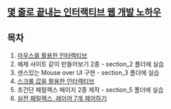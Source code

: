 ## [몇 줄로 끝내는 인터랙티브 웹 개발 노하우](https://www.inflearn.com/course/%EC%9E%90%EB%B0%94%EC%8A%A4%ED%81%AC%EB%A6%BD%ED%8A%B8-%EC%9D%B8%ED%84%B0%EB%9E%99%ED%8B%B0%EB%B8%8C-%EC%9B%B9)

## 목차

1. [마우스를 활용한 인터랙티브](./section_1.md)
2. 예제 사이트 같이 만들어보기 2종 - section_2 폴더에 실습
3. 센스있는 Mouse over UI 구현 - section_3 폴더에 실습
4. [스크롤 값을 활용한 인터랙티브](./section_4.md)
5. 초간단 패럴렉스 페이지 2종 제작 - section_5 폴더에 실습
6. [실전 패럴랙스, 레이어 7개 제어하기](./section_6.md)
